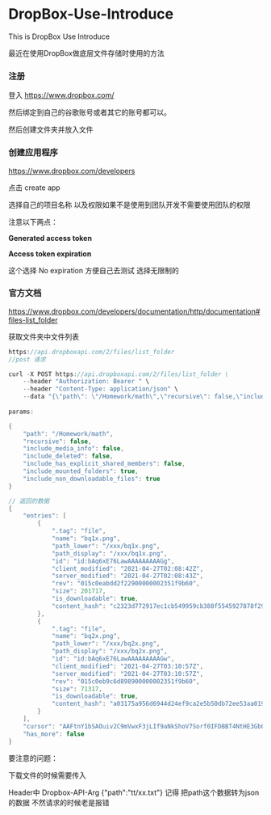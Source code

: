 # DropBox-Use-Introduce
This is DropBox Use Introduce

最近在使用DropBox做底层文件存储时使用的方法

### 注册

登入 https://www.dropbox.com/

然后绑定到自己的谷歌账号或者其它的账号都可以。

然后创建文件夹并放入文件



### 创建应用程序

https://www.dropbox.com/developers

点击 create app

选择自己的项目名称 以及权限如果不是使用到团队开发不需要使用团队的权限

注意以下两点：

**Generated access token**



**Access token expiration**

这个选择 No expiration 方便自己去测试 选择无限制的

### 官方文档

https://www.dropbox.com/developers/documentation/http/documentation#files-list_folder

获取文件夹中文件列表

```java
https://api.dropboxapi.com/2/files/list_folder
//post 请求

curl -X POST https://api.dropboxapi.com/2/files/list_folder \
    --header "Authorization: Bearer " \
    --header "Content-Type: application/json" \
    --data "{\"path\": \"/Homework/math\",\"recursive\": false,\"include_media_info\": false,\"include_deleted\": false,\"include_has_explicit_shared_members\": false,\"include_mounted_folders\": true,\"include_non_downloadable_files\": true}"
      
params:

{
    "path": "/Homework/math",
    "recursive": false,
    "include_media_info": false,
    "include_deleted": false,
    "include_has_explicit_shared_members": false,
    "include_mounted_folders": true,
    "include_non_downloadable_files": true
}

// 返回的数据
{
    "entries": [
        {
            ".tag": "file",
            "name": "bq1x.png",
            "path_lower": "/xxx/bq1x.png",
            "path_display": "/xxx/bq1x.png",
            "id": "id:bAq6xE76LawAAAAAAAAAGg",
            "client_modified": "2021-04-27T02:08:42Z",
            "server_modified": "2021-04-27T02:08:43Z",
            "rev": "015c0eabdd2f22900000002351f9b60",
            "size": 201717,
            "is_downloadable": true,
            "content_hash": "c2323d772917ec1cb549959cb388f5545927878f29f77e673e6dc20870f9816a"
        },
        {
            ".tag": "file",
            "name": "bq2x.png",
            "path_lower": "/xxx/bq2x.png",
            "path_display": "/xxx/bq2x.png",
            "id": "id:bAq6xE76LawAAAAAAAAAGw",
            "client_modified": "2021-04-27T03:10:57Z",
            "server_modified": "2021-04-27T03:10:57Z",
            "rev": "015c0eb9c6d898900000002351f9b60",
            "size": 71317,
            "is_downloadable": true,
            "content_hash": "a03175a956d6944d24ef9ca2e5b50db72ee53aa0194f89e091cbe5d30cd743a7"
        }
    ],
    "cursor": "AAFtnY1bSAOuiv2C9mVwxF3jLIf9aNkShoV7Sorf0IFDBBT4NtHE3GbO2QXqYNYT88eH9infgNOAFE1kOHd77xuVgXuades8xSL63bxVJQ39rdtYvqgtE7juEqvileRERWGIwIDByOBkplj4cjYTzircrkQT2JrC28ctQJfuD6urPTfolzL7psT6AhApH0qnQcb5FJKgwEKp2MKalmZCEJUl",
    "has_more": false
}

```



要注意的问题：

下载文件的时候需要传入 

Header中 Dropbox-API-Arg {"path":"tt/xx.txt"} 记得 把path这个数据转为json的数据 不然请求的时候老是报错

